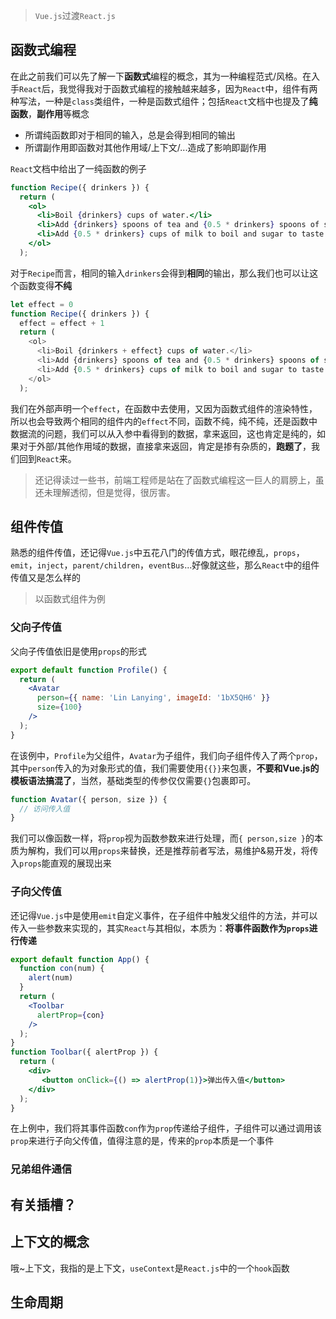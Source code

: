 

> `Vue.js`过渡`React.js`

## 函数式编程

在此之前我们可以先了解一下**函数式**编程的概念，其为一种编程范式/风格。在入手`React`后，我觉得我对于函数式编程的接触越来越多，因为`React`中，组件有两种写法，一种是`class`类组件，一种是函数式组件；包括`React`文档中也提及了**纯函数**，**副作用**等概念

- 所谓纯函数即对于相同的输入，总是会得到相同的输出
- 所谓副作用即函数对其他作用域/上下文/...造成了影响即副作用

`React`文档中给出了一纯函数的例子

```jsx
function Recipe({ drinkers }) {
  return (
    <ol>    
      <li>Boil {drinkers} cups of water.</li>
      <li>Add {drinkers} spoons of tea and {0.5 * drinkers} spoons of spice.</li>
      <li>Add {0.5 * drinkers} cups of milk to boil and sugar to taste.</li>
    </ol>
  );
```

对于`Recipe`而言，相同的输入`drinkers`会得到**相同**的输出，那么我们也可以让这个函数变得**不纯**

```js
let effect = 0
function Recipe({ drinkers }) {
  effect = effect + 1
  return (
    <ol>    
      <li>Boil {drinkers + effect} cups of water.</li>
      <li>Add {drinkers} spoons of tea and {0.5 * drinkers} spoons of spice.</li>
      <li>Add {0.5 * drinkers} cups of milk to boil and sugar to taste.</li>
    </ol>
  );
```

我们在外部声明一个`effect`，在函数中去使用，又因为函数式组件的渲染特性，所以也会导致两个相同的组件内的`effect`不同，函数不纯，纯不纯，还是函数中数据流的问题，我们可以从入参中看得到的数据，拿来返回，这也肯定是纯的，如果对于外部/其他作用域的数据，直接拿来返回，肯定是掺有杂质的，**跑题了**，我们回到`React`来。

> 还记得读过一些书，前端工程师是站在了函数式编程这一巨人的肩膀上，虽还未理解透彻，但是觉得，很厉害。

## 组件传值

熟悉的组件传值，还记得`Vue.js`中五花八门的传值方式，眼花缭乱，`props`，`emit`，`inject`，`parent/children`，`eventBus`...好像就这些，那么`React`中的组件传值又是怎么样的

> 以函数式组件为例

### 父向子传值

父向子传值依旧是使用`props`的形式

```jsx
export default function Profile() {
  return (
    <Avatar
      person={{ name: 'Lin Lanying', imageId: '1bX5QH6' }}
      size={100}
    />
  );
}
```

在该例中，`Profile`为父组件，`Avatar`为子组件，我们向子组件传入了两个`prop`，其中`person`传入的为对象形式的值，我们需要使用`{{}}`来包裹，**不要和Vue.js的模板语法搞混了**，当然，基础类型的传参仅仅需要`{}`包裹即可。

```jsx
function Avatar({ person, size }) {
  // 访问传入值
}
```

我们可以像函数一样，将`prop`视为函数参数来进行处理，而`{ person,size }`的本质为解构，我们可以用`props`来替换，还是推荐前者写法，易维护&易开发，将传入`props`能直观的展现出来

### 子向父传值

还记得`Vue.js`中是使用`emit`自定义事件，在子组件中触发父组件的方法，并可以传入一些参数来实现的，其实`React`与其相似，本质为：**将事件函数作为`props`进行传递**

```jsx
export default function App() {
  function con(num) {
    alert(num)
  }
  return (
    <Toolbar
      alertProp={con}
    />
  );
}
function Toolbar({ alertProp }) {
  return (
    <div>
       <button onClick={() => alertProp(1)}>弹出传入值</button>
    </div>
  );
}
```

在上例中，我们将其事件函数`con`作为`prop`传递给子组件，子组件可以通过调用该`prop`来进行子向父传值，值得注意的是，传来的`prop`本质是一个事件

### 兄弟组件通信

## 有关插槽？



## 上下文的概念

哦~上下文，我指的是上下文，`useContext`是`React.js`中的一个`hook`函数

## 生命周期



